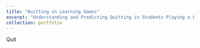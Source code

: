 ```yaml
---
title: "Quitting in Learning Games"
excerpt: "Understanding and Predicting Quitting in Students Playing a Learning Game"
collection: portfolio
---
```


Quit
